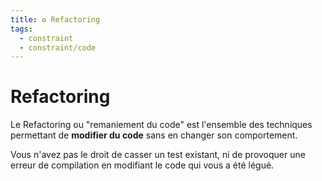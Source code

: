 ```yaml
---
title: ♻️ Refactoring
tags:
  - constraint
  - constraint/code
---
```


# Refactoring

Le Refactoring ou "remaniement du code" est l'ensemble des techniques permettant de **modifier du code** sans en changer
son comportement.

Vous n'avez pas le droit de casser un test existant, ni de provoquer une erreur de compilation en modifiant le code qui
vous a été légué.